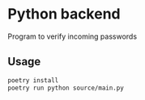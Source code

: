 # Python backend

Program to verify incoming passwords

## Usage

```bash
poetry install
poetry run python source/main.py
```
